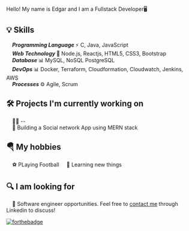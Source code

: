 Hello! My name is Edgar and I am a Fullstack Developer🖥️

## 💡 Skills
&nbsp;&nbsp;&nbsp;&nbsp;<b><i>Programming Language </i></b> ⚡ C, Java, JavaScript<br />
&nbsp;&nbsp;&nbsp; <b><i>Web Technology </i></b>📃  Node.js, Reactjs, HTML5, CSS3, Bootstrap <br />
&nbsp;&nbsp;&nbsp;&nbsp;<b><i>Database </i></b>📊 MySQL, NoSQL PostgreSQL<br />
&nbsp;&nbsp;&nbsp;&nbsp;<b><i>DevOps </i></b>📊 Docker, Terraform, Cloudformation, Cloudwatch, Jenkins, AWS<br />
&nbsp;&nbsp;&nbsp;&nbsp;<b><i>Processes </i></b>⚙️ Agile, Scrum<br />

## 🛠️ Projects I'm currently working on
&nbsp;&nbsp;&nbsp;&nbsp;👨‍💻 --<br />
&nbsp;&nbsp;&nbsp;&nbsp;🔏 Building a Social network App using MERN stack <br />

## 🪂 My hobbies
&nbsp;&nbsp;&nbsp;&nbsp;⚽ PLaying Football
&nbsp;&nbsp;&nbsp;&nbsp;📖 Learning new things

## 🔍 I am looking for
&nbsp;&nbsp;&nbsp;&nbsp;🏢 Software engineer opportunities. Feel free to [contact me](https://www.linkedin.com/in/edgar-rosende-764aa978) through Linkedin to discuss! 

[![forthebadge](https://img.shields.io/badge/linkedin-follow%20me-%230077B5.svg?&style=for-the-badge&logo=linkedin)](https://www.linkedin.com/in/edgar-rosende-764aa978)

<!--
**mhjony/mhjony** is a ✨ _special_ ✨ repository because its `README.md` (this file) appears on your GitHub profile.

Here are some ideas to get you started:

- 🔭 I’m currently working on ...
- 🌱 I’m currently learning ...
- 👯 I’m looking to collaborate on ...
- 🤔 I’m looking for help with ...
- 💬 Ask me about ...
- 📫 How to reach me: ...
- 😄 Pronouns: ...
- ⚡ Fun fact: ...
-->
